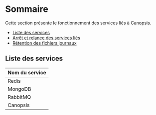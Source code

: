 # Sommaire

Cette section présente le fonctionnement des services liés à Canopsis.

- [Liste des services](liste-des-services.md)
- [Arrêt et relance des services liés](arret-relance-services.md)
- [Rétention des fichiers journaux](retention-des-logs.md)

## Liste des services

|Nom du service|
|--------------|
|Redis         |
|MongoDB       |
|RabbitMQ      |
|Canopsis      |
